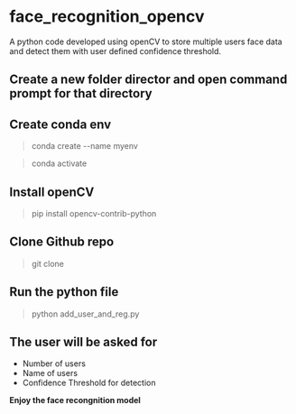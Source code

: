 # face_recognition_opencv
A python code developed using openCV to store multiple users face data and detect them with user defined confidence threshold.

## Create a new folder director and open command prompt for that directory

## Create conda env
> conda create --name myenv

> conda activate

## Install openCV

> pip install opencv-contrib-python

## Clone Github repo

> git clone 

## Run the python file
> python add_user_and_reg.py

## The user will be asked for
* Number of users
* Name of users
* Confidence Threshold for detection 

**Enjoy the face recongnition model**